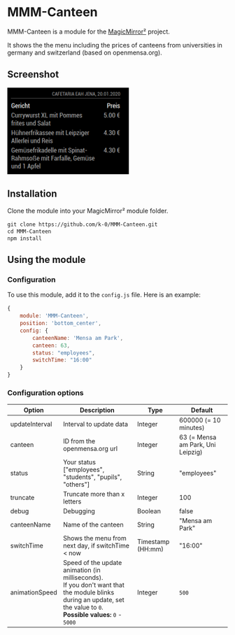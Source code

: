 # MMM-Canteen

MMM-Canteen is a module for the [MagicMirror²](https://github.com/MichMich/MagicMirror) project.

It shows the the menu including the prices of canteens from universities in germany and switzerland (based on openmensa.org).

## Screenshot

![Example of a canteen in Jena](img/example1.png)

## Installation

Clone the module into your MagicMirror² module folder.

```console
git clone https://github.com/k-0/MMM-Canteen.git
cd MMM-Canteen
npm install

```

## Using the module

### Configuration

To use this module, add it to the `config.js` file. Here is an example:

```javascript
{
    module: 'MMM-Canteen',
    position: 'bottom_center',
    config: {
        canteenName: 'Mensa am Park',
        canteen: 63,
        status: "employees",
        switchTime: "16:00"
    }
}
```

### Configuration options

| Option  | Description | Type | Default |
| ------- | --- | --- | --- |
| updateInterval | Interval to update data | Integer | 600000 (= 10 minutes) |
| canteen | ID from the openmensa.org url | Integer | 63 (= Mensa am Park, Uni Leipzig) |
| status | Your status ["employees", "students", "pupils", "others"] | String | "employees" |
| truncate | Truncate more than x letters   | Integer | 100 |
| debug | Debugging | Boolean | false |
| canteenName | Name of the canteen | String | "Mensa am Park" |
| switchTime | Shows the menu from next day, if switchTime < now | Timestamp (HH:mm) | "16:00" |
| animationSpeed | Speed of the update animation (in milliseconds).<br>If you don't want that the module blinks during an update, set the value to `0`. <br> **Possible values:** `0` - `5000` | Integer | `500` |
